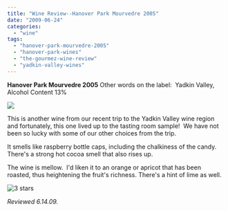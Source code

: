 ```yaml
---
title: "Wine Review--Hanover Park Mourvedre 2005"
date: "2009-06-24"
categories:
  - "wine"
tags:
  - "hanover-park-mourvedre-2005"
  - "hanover-park-wines"
  - "the-gourmez-wine-review"
  - "yadkin-valley-wines"
---
```


**Hanover Park Mourvedre 2005** Other words on the label:  Yadkin Valley, Alcohol Content 13%

![](http://www.rebeccagomezfarrell.com/gourmez/photos/Hanover_Park_Mouvedre.jpg)

This is another wine from our recent trip to the Yadkin Valley wine region and fortunately, this one lived up to the tasting room sample!  We have not been so lucky with some of our other choices from the trip.

It smells like raspberry bottle caps, including the chalkiness of the candy.  There's a strong hot cocoa smell that also rises up.

The wine is mellow.  I'd liken it to an orange or apricot that has been roasted, thus heightening the fruit's richness. There's a hint of lime as well.

![3 stars](http://www.rebeccagomezfarrell.com/wp-content/uploads/2009/02/rating_avocado1.gif "rating_avocado1")

_Reviewed 6.14.09._
